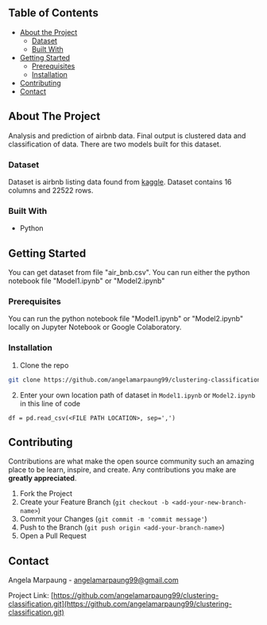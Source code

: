 <!-- TABLE OF CONTENTS -->
## Table of Contents

* [About the Project](#about-the-project)
  * [Dataset](#dataset)
  * [Built With](#built-with)
* [Getting Started](#getting-started)
  * [Prerequisites](#prerequisites)
  * [Installation](#installation)
* [Contributing](#contributing)
* [Contact](#contact)


<!-- ABOUT THE PROJECT -->
## About The Project

Analysis and prediction of airbnb data. Final output is clustered data and classification of data.
There are two models built for this dataset.

### Dataset
Dataset is airbnb listing data found from [kaggle](https://www.kaggle.com/dgomonov/new-york-city-airbnb-open-data?select=AB_NYC_2019.csv).
Dataset contains 16 columns and 22522 rows.
### Built With
* Python

<!-- GETTING STARTED -->
## Getting Started

You can get dataset from file "air_bnb.csv".
You can run either the python notebook file "Model1.ipynb" or "Model2.ipynb"


### Prerequisites

You can run the python notebook file "Model1.ipynb" or "Model2.ipynb" locally on Jupyter Notebook or Google Colaboratory.

### Installation

1. Clone the repo
```sh
git clone https://github.com/angelamarpaung99/clustering-classification.git
```
2. Enter your own location path of dataset in
`Model1.ipynb` or `Model2.ipynb` in this line of code
``` 
df = pd.read_csv(<FILE PATH LOCATION>, sep=',') 
```

<!-- CONTRIBUTING -->
## Contributing

Contributions are what make the open source community such an amazing place to be learn, inspire, and create. Any contributions you make are **greatly appreciated**.

1. Fork the Project
2. Create your Feature Branch (`git checkout -b <add-your-new-branch-name>`)
3. Commit your Changes (`git commit -m 'commit message'`)
4. Push to the Branch (`git push origin <add-your-branch-name>`)
5. Open a Pull Request


<!-- CONTACT -->
## Contact

Angela Marpaung - angelamarpaung99@gmail.com

Project Link: [https://github.com/angelamarpaung99/clustering-classification.git](https://github.com/angelamarpaung99/clustering-classification.git)



